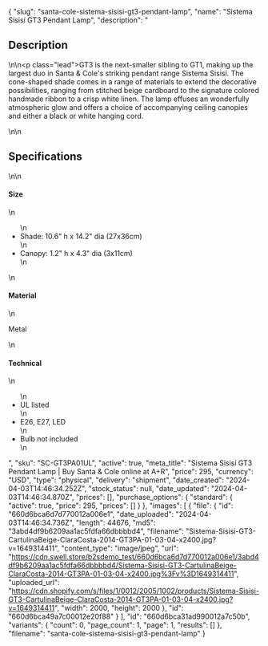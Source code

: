 {
  "slug": "santa-cole-sistema-sisisi-gt3-pendant-lamp",
  "name": "Sistema Sisisí GT3 Pendant Lamp",
  "description": "<h2>Description</h2>\n<!-- split -->\n<p class=\"lead\">GT3 is the next-smaller sibling to GT1, making up the largest duo in Santa &amp; Cole's striking pendant range Sistema Sisisí. The cone-shaped shade comes in a range of materials to extend the decorative possibilities, ranging from stitched beige cardboard to the signature colored handmade ribbon to a crisp white linen. The lamp effuses an wonderfully atmospheric glow and offers a choice of accompanying ceiling canopies and either a black or white hanging cord.</p>\n<!-- split -->\n<h2>Specifications</h2>\n<!-- split -->\n<h4>Size</h4>\n<ul>\n<li>Shade: 10.6\" h x 14.2\" dia (27x36cm)</li>\n<li>Canopy: 1.2\" h x 4.3\" dia (3x11cm)</li>\n</ul>\n<h4>Material</h4>\n<p>Metal</p>\n<h4>Technical</h4>\n<ul>\n<li>UL listed</li>\n<li>E26, E27, LED</li>\n<li>Bulb not included</li>\n</ul>",
  "sku": "SC-GT3PA01UL",
  "active": true,
  "meta_title": "Sistema Sisisí GT3 Pendant Lamp | Buy Santa & Cole online at A+R",
  "price": 295,
  "currency": "USD",
  "type": "physical",
  "delivery": "shipment",
  "date_created": "2024-04-03T14:46:34.252Z",
  "stock_status": null,
  "date_updated": "2024-04-03T14:46:34.870Z",
  "prices": [],
  "purchase_options": {
    "standard": {
      "active": true,
      "price": 295,
      "prices": []
    }
  },
  "images": [
    {
      "file": {
        "id": "660d6bca6d7d770012a006e1",
        "date_uploaded": "2024-04-03T14:46:34.736Z",
        "length": 44676,
        "md5": "3abd4df9b6209aa1ac5fdfa66dbbbbd4",
        "filename": "Sistema-Sisisi-GT3-CartulinaBeige-ClaraCosta-2014-GT3PA-01-03-04-x2400.jpg?v=1649314411",
        "content_type": "image/jpeg",
        "url": "https://cdn.swell.store/b2sdemo_test/660d6bca6d7d770012a006e1/3abd4df9b6209aa1ac5fdfa66dbbbbd4/Sistema-Sisisi-GT3-CartulinaBeige-ClaraCosta-2014-GT3PA-01-03-04-x2400.jpg%3Fv%3D1649314411",
        "uploaded_url": "https://cdn.shopify.com/s/files/1/0012/2005/1002/products/Sistema-Sisisi-GT3-CartulinaBeige-ClaraCosta-2014-GT3PA-01-03-04-x2400.jpg?v=1649314411",
        "width": 2000,
        "height": 2000
      },
      "id": "660d6bca49a7c00012e20f88"
    }
  ],
  "id": "660d6bca31ad990012a7c50b",
  "variants": {
    "count": 0,
    "page_count": 1,
    "page": 1,
    "results": []
  },
  "filename": "santa-cole-sistema-sisisi-gt3-pendant-lamp"
}